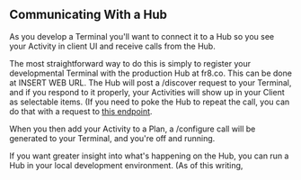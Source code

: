 

Communicating With a Hub
------------------------

As you develop a Terminal you'll want to connect it to a Hub so you see your Activity in client UI and receive calls from the Hub.

The most straightforward way to do this is simply to register your developmental Terminal with the production Hub at fr8.co. 
This can be done at INSERT WEB URL. The Hub will post a /discover request to your Terminal, and if you respond to it properly, your Activities
will show up in your Client as selectable items. (If you need to poke the Hub to repeat the call, you can do that with a request to [this endpoint](http://dev.fr8.co/swagger/ui/index#!/Terminals/Terminals_ForceDiscover).

When you then add your Activity to a Plan, a /configure call will be generated to your Terminal, and you're off and running.

If you want greater insight into what's happening on the Hub, you can run a Hub in your local development environment. (As of this writing,
